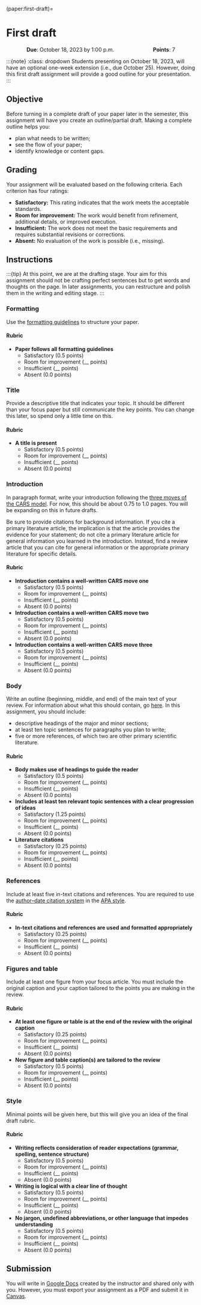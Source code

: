 (paper:first-draft)=
# First draft

<p style="text-align: center;">
    <object hspace="50">
        <strong>Due</strong></a>: October 18, 2023 by 1:00 p.m.
    </object>
    <object hspace="50">
        <strong>Points</strong></a>: 7
    </object>
</p>

:::{note}
:class: dropdown
Students presenting on October 18, 2023, will have an optional one-week extension (i.e., due October 25).
However, doing this first draft assignment will provide a good outline for your presentation.
:::

## Objective

Before turning in a complete draft of your paper later in the semester, this assignment will have you create an outline/partial draft.
Making a complete outline helps you:

- plan what needs to be written;
- see the flow of your paper;
- identify knowledge or content gaps.

## Grading

Your assignment will be evaluated based on the following criteria.
Each criterion has four ratings:

- **Satisfactory:**
  This rating indicates that the work meets the acceptable standards.
- **Room for improvement:**
  The work would benefit from refinement, additional details, or improved execution.
- **Insufficient:**
  The work does not meet the basic requirements and requires substantial revisions or corrections.
- **Absent:**
  No evaluation of the work is possible (i.e., missing).

## Instructions

:::{tip}
At this point, we are at the drafting stage.
Your aim for this assignment should not be crafting perfect sentences but to get words and thoughts on the page.
In later assignments, you can restructure and polish them in the writing and editing stage.
:::

### Formatting

Use the [formatting guidelines](paper:format-guidelines) to structure your paper.

#### Rubric

- **Paper follows all formatting guidelines**
  - Satisfactory (0.5  points)
  - Room for improvement (__  points)
  - Insufficient (__ points)
  - Absent (0.0 points)

### Title

Provide a descriptive title that indicates your topic.
It should be different than your focus paper but still communicate the key points.
You can change this later, so spend only a little time on this.

#### Rubric

- **A title is present**
  - Satisfactory (0.5  points)
  - Room for improvement (__  points)
  - Insufficient (__ points)
  - Absent (0.0 points)

### Introduction

In paragraph format, write your introduction following the [three moves of the CARS model](cars-introduction).
For now, this should be about 0.75 to 1.0 pages.
You will be expanding on this in future drafts.

Be sure to provide citations for background information.
If you cite a primary literature article, the implication is that the article provides the evidence for your statement; do not cite a primary literature article for general information you learned in the introduction.
Instead, find a review article that you can cite for general information or the appropriate primary literature for specific details.

#### Rubric

- **Introduction contains a well-written CARS move one**
  - Satisfactory (0.5 points)
  - Room for improvement (__  points)
  - Insufficient (__ points)
  - Absent (0.0 points)
- **Introduction contains a well-written CARS move two**
  - Satisfactory (0.5  points)
  - Room for improvement (__  points)
  - Insufficient (__ points)
  - Absent (0.0 points)
- **Introduction contains a well-written CARS move three**
  - Satisfactory (0.5  points)
  - Room for improvement (__  points)
  - Insufficient (__ points)
  - Absent (0.0 points)

### Body

Write an outline (beginning, middle, and end) of the main text of your review.
For information about what this should contain, go [here](paper:format:body).
In this assignment, you should include:

- descriptive headings of the major and minor sections;
- at least ten topic sentences for paragraphs you plan to write;
- five or more references, of which two are other primary scientific literature.

#### Rubric

- **Body makes use of headings to guide the reader**
  - Satisfactory (0.5  points)
  - Room for improvement (__  points)
  - Insufficient (__ points)
  - Absent (0.0 points)
- **Includes at least ten relevant topic sentences with a clear progression of ideas**
  - Satisfactory (1.25  points)
  - Room for improvement (__  points)
  - Insufficient (__ points)
  - Absent (0.0 points)
- **Literature citations**
  - Satisfactory (0.25  points)
  - Room for improvement (__  points)
  - Insufficient (__ points)
  - Absent (0.0 points)

### References

Include at least five in-text citations and references.
You are required to use the [author–date citation system](https://apastyle.apa.org/style-grammar-guidelines/citations/basic-principles/author-date) in the [APA style](https://apastyle.apa.org/style-grammar-guidelines/references).

#### Rubric

- **In-text citations and references are used and formatted appropriately**
  - Satisfactory (0.25  points)
  - Room for improvement (__  points)
  - Insufficient (__ points)
  - Absent (0.0 points)

### Figures and table

Include at least one figure from your focus article.
You must include the original caption and your caption tailored to the points you are making in the review.

#### Rubric

- **At least one figure or table is at the end of the review with the original caption**
  - Satisfactory (0.25  points)
  - Room for improvement (__  points)
  - Insufficient (__ points)
  - Absent (0.0 points)
- **New figure and table caption(s) are tailored to the review**
  - Satisfactory (0.5  points)
  - Room for improvement (__  points)
  - Insufficient (__ points)
  - Absent (0.0 points)

### Style

Minimal points will be given here, but this will give you an idea of the final draft rubric.

#### Rubric

- **Writing reflects consideration of reader expectations (grammar, spelling, sentence structure)**
  - Satisfactory (0.5  points)
  - Room for improvement (__  points)
  - Insufficient (__ points)
  - Absent (0.0 points)
- **Writing is logical with a clear line of thought**
  - Satisfactory (0.5  points)
  - Room for improvement (__  points)
  - Insufficient (__ points)
  - Absent (0.0 points)
- **No jargon, undefined abbreviations, or other language that impedes understanding**
  - Satisfactory (0.5  points)
  - Room for improvement (__  points)
  - Insufficient (__ points)
  - Absent (0.0 points)

## Submission

You will write in [Google Docs](https://docs.google.com/) created by the instructor and shared only with you.
However, you must export your assignment as a PDF and submit it in [Canvas](https://canvas.pitt.edu/).
